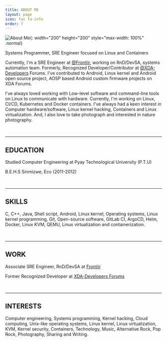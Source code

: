 ```yaml
---
title: ABOUT ME
layout: page
icon: fas fa-info
order: 7
---
```


![About Me](https://i.postimg.cc/0NwLpgtN/zawzaw-img.png){: width="200" height="200" style="max-width: 100%" .normal}

Systems Programmer, SRE Engineer focused on Linux and Containers

Currently, I'm a SRE Engineer at [@Frontiir](http://www.frontiir.com/), working on RnD/DevSA, systems automation team. Formerly, Recognized Developer/Contributor at [@XDA-Developers](https://forum.xda-developers.com/) Forums. I've contributed to Android, Linux kernel and  Android open source project, AOSP based Android custom firmware projects on XDA Forums.

I've always loved working with Low-level software and command-line tools on Linux to communicate with hardware. Currently, I'm working on Linux, CI/CD, Kubernetes and Docker containers. I've always had a keen interest in Computer hardware/software, Linux kernel hacking, Containers and Linux virtualization. And, I also love to take photograph and interested in nature photography.

<br>

---

## EDUCATION

<p>Studied Computer Engineering at Pyay Technological University (P.T.U)</p>
<p>B.E.H.S Sinmizwe, Eco (2011-2012)</p>
<br>

---

## SKILLS

<p>C, C++, Java, Shell script, Android, Linux kernel, Operating systems, Linux kernel programming, Git, Open-source software, GitLab CI, ArgoCD, Helm, Docker, Linux KVM, QEMU, Linux virtualization and containerization.</p>
<br>

---

## WORK

<p>Associate SRE Engineer, RnD/DevSA at <a href="https://www.linkedin.com/company/frontiir">Frontiir</a></p>
<p>Former Recognized Developer at <a href="https://forum.xda-developers.com/m/zawzaw.7581611/">XDA-Developers Forums</a></p>
<br>

---

## INTERESTS

<p>Computer engineering, Systems programming, Kernel hacking, Cloud computing, Unix-like operating systems, Linux kernel, Linux virtualization, KVM, Kernel security, Containers, Technology, Music, Alternative Rock, Pop Rock, Photography, Sharing and Writing.</p>
